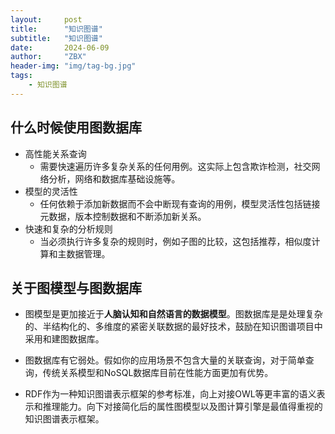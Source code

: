 ```yaml
---
layout:     post
title:      "知识图谱"
subtitle:   "知识图谱"
date:       2024-06-09
author:     "ZBX"
header-img: "img/tag-bg.jpg"
tags:
    - 知识图谱
---
```


## 什么时候使用图数据库

- 高性能关系查询
  - 需要快速遍历许多复杂关系的任何用例。这实际上包含欺诈检测，社交网络分析，网络和数据库基础设施等。
- 模型的灵活性
  - 任何依赖于添加新数据而不会中断现有查询的用例，模型灵活性包括链接元数据，版本控制数据和不断添加新关系。
- 快速和复杂的分析规则
  - 当必须执行许多复杂的规则时，例如子图的比较，这包括推荐，相似度计算和主数据管理。

## 关于图模型与图数据库

- 图模型是更加接近于**人脑认知和自然语言的数据模型**。图数据库是是处理复杂的、半结构化的、多维度的紧密关联数据的最好技术，鼓励在知识图谱项目中采用和建图数据库。

- 图数据库有它弱处。假如你的应用场景不包含大量的关联查询，对于简单查询，传统关系模型和NoSQL数据库目前在性能方面更加有优势。

- RDF作为一种知识图谱表示框架的参考标准，向上对接OWL等更丰富的语义表示和推理能力。向下对接简化后的属性图模型以及图计算引擎是最值得重视的知识图谱表示框架。